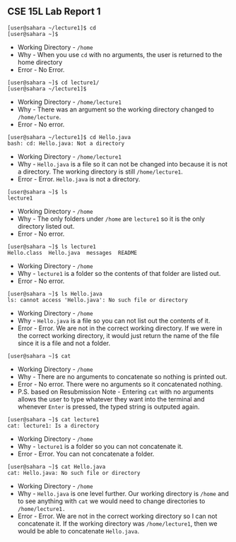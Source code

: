 ## CSE 15L Lab Report 1
```
[user@sahara ~/lecture1]$ cd
[user@sahara ~]$ 
```
* Working Directory - `/home` <br/>
* Why - When you use `cd` with no arguments, the user is returned to the home directory <br/>
* Error - No Error. <br/>

```
[user@sahara ~]$ cd lecture1/
[user@sahara ~/lecture1]$
```
* Working Directory - `/home/lecture1` <br/>
* Why - There was an argument so the working directory changed to `/home/lecture`. <br/>
* Error - No error. <br/>

```
[user@sahara ~/lecture1]$ cd Hello.java
bash: cd: Hello.java: Not a directory
```
* Working Directory - `/home/lecture1` <br/>
* Why - `Hello.java` is a file so it can not be changed into because it is not a directory. The working directory is still `/home/lecture1`. <br/>
* Error - Error. `Hello.java` is not a directory. <br/>

```
[user@sahara ~]$ ls
lecture1
```
* Working Directory - `/home` <br/>
* Why - The only folders under `/home` are `lecture1` so it is the only directory listed out. <br/>
* Error - No error. <br/>

```
[user@sahara ~]$ ls lecture1
Hello.class  Hello.java  messages  README
```
* Working Directory - `/home` <br/>
* Why - `lecture1` is a folder so the contents of that folder are listed out. <br/>
* Error - No error. <br/>

```
[user@sahara ~]$ ls Hello.java
ls: cannot access 'Hello.java': No such file or directory
```
* Working Directory - `/home` <br/>
* Why - `Hello.java` is a file so you can not list out the contents of it. <br/>
* Error - Error. We are not in the correct working directory. If we were in the correct working directory, it would just return the name of the file since it is a file and not a folder. <br/>


```
[user@sahara ~]$ cat 

```
* Working Directory - `/home` <br/>
* Why - There are no arguments to concatenate so nothing is printed out. <br/>
* Error - No error. There were no arguments so it concatenated nothing. <br/>
* P.S. based on Resubmission Note - Entering `cat` with no arguments allows the user to type whatever they want into the terminal and whenever `Enter` is pressed, the typed string is outputed again. <br/>

```
[user@sahara ~]$ cat lecture1
cat: lecture1: Is a directory
```
* Working Directory - `/home` <br/>
* Why - `lecture1` is a folder so you can not concatenate it. <br/>
* Error - Error. You can not concatenate a folder. <br/>

```
[user@sahara ~]$ cat Hello.java
cat: Hello.java: No such file or directory
```
* Working Directory - `/home` <br/>
* Why - `Hello.java` is one level further. Our working directory is `/home` and to see anything with `cat` we would need to change directories to `/home/lecture1.` <br/>
* Error - Error. We are not in the correct working directory so I can not concatenate it. If the working directory was `/home/lecture1`, then we would be able to concatenate `Hello.java`. <br/>
